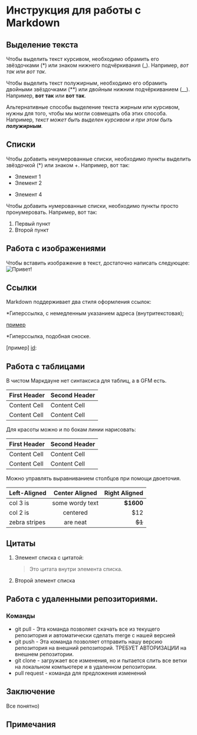 # Инструкция для работы с Markdown

## Выделение текста
Чтобы выделить текст курсивом, необходимо обрамить его звёздочками (*) или знаком
нижнего подчёркивания (_). Например, *вот так* или _вот так_.

Чтобы выделить текст полужирным, необходимо его обрамить двойными звёздочками
(**) или двойным нижним подчёркиванием (__). Например, **вот так** или __вот так__.

Альтернативные способы выделение текста жирным или курсивом, нужны для того,
чтобы мы могли совмещать оба этих способа. Например, _текст может быть выделен
курсивом и при этом быть **полужирным**._

## Списки

Чтобы добавить ненумерованные списки, необходимо пункты выделить звёздочкой (*) или
знаком +. Например, вот так:
* Элемент 1
* Элемент 2

+ Элемент 4

Чтобы добавить нумерованные списки, необходимо пункты просто пронумеровать.
Например, вот так:
1. Первый пункт
2. Второй пункт
## Работа с изображениями

Чтобы вставить изображение в текст, достаточно написать следующее:
![Привет!](1.jpg)

## Ссылки
Markdown поддерживает два стиля оформления ссылок:

*Гиперссылка, с немедленным указанием адреса (внутритекстовая);

[пример](http://example.com/ "Необязательная подсказка")

*Гиперссылка, подобная сноске.

[пример] [id]:

## Работа с таблицами
В чистом Маркдауне нет синтаксиса для таблиц, а в GFM есть.

First Header  | Second Header
------------- | -------------
Content Cell  | Content Cell
Content Cell  | Content Cell

Для красоты можно и по бокам линии нарисовать:

| First Header  | Second Header |
| ------------- | ------------- |
| Content Cell  | Content Cell  |
| Content Cell  | Content Cell  |

Можно управлять выравниванием столбцов при помощи двоеточия.

| Left-Aligned  | Center Aligned  | Right Aligned |
|:------------- |:---------------:| -------------:|
| col 3 is      | some wordy text |     **$1600** |
| col 2 is      | centered        |         $12   |
| zebra stripes | are neat        |        ~~$1~~ |

## Цитаты
1. Элемент списка с цитатой:

    > Это цитата
    > внутри элемента списка.

 2. Второй элемент списка

## Работа с удаленными репозиториями.

### Команды

* git pull - Эта команда позволяет скачать все 
из текущего репозитория и автоматически
сделать merge с нашей версией
* git push - Эта команда позволяет отправить нашу
версию репозитория на внешний
репозиторий. ТРЕБУЕТ АВТОРИЗАЦИИ 
на внешнем репозитории.
* git clone - загружает все изменения, но и пытается слить 
все ветки на локальном компьютере и в
удаленном репозитории.
* pull request - команда для предложения изменений






## Заключение
Все понятно)
## Примечания
[id]: http://example.com/ "Необязательная подсказка"